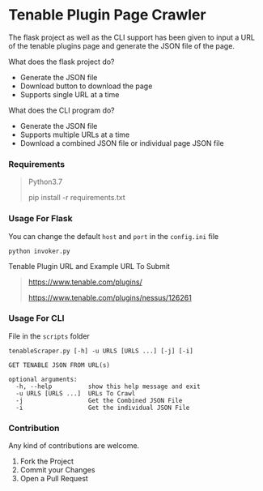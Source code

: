 # Tenable Plugin Page Crawler
The flask project as well as the CLI support has been given to input a URL
of the tenable plugins page and generate the JSON file of the page.

What does the flask project do?
- Generate the JSON file
- Download button to download the page
- Supports single URL at a time
  
What does the CLI program do?
- Generate the JSON file
- Supports multiple URLs at a time
- Download a combined JSON file or individual page JSON file

### Requirements
> Python3.7
> 
> pip install -r requirements.txt

### Usage For Flask
You can change the default `host` and `port` in the `config.ini` file
```
python invoker.py
```

Tenable Plugin URL and Example URL To Submit
> https://www.tenable.com/plugins/
> 
> https://www.tenable.com/plugins/nessus/126261

### Usage For CLI
File in the `scripts` folder
```
tenableScraper.py [-h] -u URLS [URLS ...] [-j] [-i]

GET TENABLE JSON FROM URL(s)

optional arguments:
  -h, --help          show this help message and exit
  -u URLS [URLS ...]  URLs To Crawl
  -j                  Get the Combined JSON File
  -i                  Get the individual JSON File
```

### Contribution

Any kind of contributions are welcome.

1. Fork the Project
2. Commit your Changes
3. Open a Pull Request

